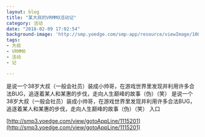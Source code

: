 ```yaml
---
layout: blog
title: "某大叔的VRMMO活动记"
category: 活动
date: "2018-02-09 17:02:54"
background-image: 'http://smp.yoedge.com/smp-app/resource/viewImage/1001968appline.png'
tags:
- 大叔
- VRMMO
- 活动
- 记

---
```

是说一个38岁大叔（一般会社员）装成小帅哥，在游戏世界里发现并利用许多合法BUG，追逐着某人和某惠的步伐，走向人生巅峰的故事（伪）（笑）
是说一个38岁大叔（一般会社员）装成小帅哥，在游戏世界里发现并利用许多合法BUG，追逐着某人和某惠的步伐，走向人生巅峰的故事（伪）（笑）
入口

[http://smp3.yoedge.com/view/gotoAppLine/1115201](http://smp3.yoedge.com/view/gotoAppLine/1115201)

        
